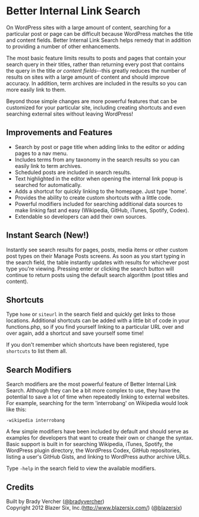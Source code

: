 # Better Internal Link Search #

On WordPress sites with a large amount of content, searching for a particular post or page can be difficult because WordPress matches the title and content fields. Better Internal Link Search helps remedy that in addition to providing a number of other enhancements.

The most basic feature limits results to posts and pages that contain your search query in their titles, rather than returning every post that contains the query in the title *or content fields*--this greatly reduces the number of results on sites with a large amount of content and should improve accuracy. In addition, term archives are included in the results so you can more easily link to them.

Beyond those simple changes are more powerful features that can be customized for your particular site, including creating shortcuts and even searching external sites without leaving WordPress!

## Improvements and Features ##

* Search by post or page title when adding links to the editor or adding pages to a nav menu.
* Includes terms from any taxonomy in the search results so you can easily link to term archives.
* Scheduled posts are included in search results.
* Text highlighted in the editor when opening the internal link popup is searched for automatically.
* Adds a shortcut for quickly linking to the homepage. Just type 'home'.
* Provides the ability to create custom shortcuts with a little code.
* Powerful modifiers included for searching additional data sources to make linking fast and easy (Wikipedia, GitHub, iTunes, Spotify, Codex).
* Extendable so developers can add their own sources.

## Instant Search (New!) ##

Instantly see search results for pages, posts, media items or other custom post types on their Manage Posts screens. As soon as you start typing in the search field, the table instantly updates with results for whichever post type you're viewing. Pressing enter or clicking the search button will continue to return posts using the default search algorithm (post titles and content).

## Shortcuts ##

Type `home` or `siteurl` in the search field and quickly get links to those locations.  Additional shortcuts can be added with a little bit of code in your functions.php, so if you find yourself linking to a particular URL over and over again, add a shortcut and save yourself some time!

If you don't remember which shortcuts have been registered, type `shortcuts` to list them all.

## Search Modifiers ##

Search modifiers are the most powerful feature of Better Internal Link Search. Although they can be a bit more complex to use, they have the potential to save a lot of time when repeatedly linking to external websites. For example, searching for the term 'interrobang' on Wikipedia would look like this:

`-wikipedia interrobang`

A few simple modifiers have been included by default and should serve as examples for developers that want to create their own or change the syntax. Basic support is built in for searching Wikipedia, iTunes, Spotify, the WordPress plugin directory, the WordPress Codex, GitHub repositories, listing a user's GitHub Gists, and linking to WordPress author archive URLs.

Type `-help` in the search field to view the available modifiers.

## Credits ##

Built by Brady Vercher ([@bradyvercher](http://twitter.com/bradyvercher))  
Copyright 2012  Blazer Six, Inc.(http://www.blazersix.com/) ([@blazersix](http://twitter.com/BlazerSix))